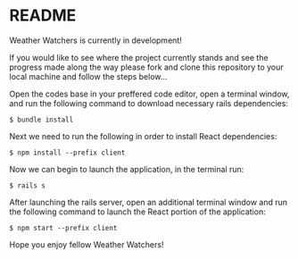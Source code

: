 # README

Weather Watchers is currently in development!

If you would like to see where the project currently stands and see the progress made along the way please fork and clone this repository to your local machine and follow the steps below...

Open the codes base in your preffered code editor, open a terminal window, and run the following command to download necessary rails dependencies:

    $ bundle install
    
Next we need to run the following in order to install React dependencies:

    $ npm install --prefix client
    
Now we can begin to launch the application, in the terminal run:

    $ rails s

After launching the rails server, open an additional terminal window and run the following command to launch the React portion of the application:

    $ npm start --prefix client



Hope you enjoy fellow Weather Watchers!
